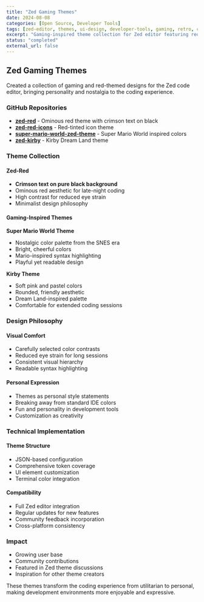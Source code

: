 ```yaml
---
title: "Zed Gaming Themes"
date: 2024-08-08
categories: [Open Source, Developer Tools]
tags: [zed-editor, themes, ui-design, developer-tools, gaming, retro, customization]
excerpt: "Gaming-inspired theme collection for Zed editor featuring red aesthetics and nostalgic game palettes"
status: "completed"
external_url: false
---
```


## Zed Gaming Themes

Created a collection of gaming and red-themed designs for the Zed code editor, bringing personality and nostalgia to the coding experience.

### GitHub Repositories

- **[zed-red](https://github.com/potable-anarchy/zed-red)** - Ominous red theme with crimson text on black
- **[zed-red-icons](https://github.com/potable-anarchy/zed-red-icons)** - Red-tinted icon theme
- **[super-mario-world-zed-theme](https://github.com/potable-anarchy/super-mario-world-zed-theme)** - Super Mario World inspired colors
- **[zed-kirby](https://github.com/potable-anarchy/zed-kirby)** - Kirby Dream Land theme

### Theme Collection

#### Zed-Red
- **Crimson text on pure black background**
- Ominous red aesthetic for late-night coding
- High contrast for reduced eye strain
- Minimalist design philosophy

#### Gaming-Inspired Themes

**Super Mario World Theme**
- Nostalgic color palette from the SNES era
- Bright, cheerful colors
- Mario-inspired syntax highlighting
- Playful yet readable design

**Kirby Theme**
- Soft pink and pastel colors
- Rounded, friendly aesthetic
- Dream Land-inspired palette
- Comfortable for extended coding sessions



### Design Philosophy

#### Visual Comfort
- Carefully selected color contrasts
- Reduced eye strain for long sessions
- Consistent visual hierarchy
- Readable syntax highlighting

#### Personal Expression
- Themes as personal style statements
- Breaking away from standard IDE colors
- Fun and personality in development tools
- Customization as creativity

### Technical Implementation

#### Theme Structure
- JSON-based configuration
- Comprehensive token coverage
- UI element customization
- Terminal color integration

#### Compatibility
- Full Zed editor integration
- Regular updates for new features
- Community feedback incorporation
- Cross-platform consistency

### Impact
- Growing user base
- Community contributions
- Featured in Zed theme discussions
- Inspiration for other theme creators

These themes transform the coding experience from utilitarian to personal, making development environments more enjoyable and expressive.